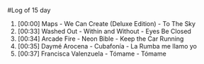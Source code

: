 #Log of 15 day

1. [00:00] Maps - We Can Create (Deluxe Edition) - To The Sky
1. [00:33] Washed Out - Within and Without - Eyes Be Closed
1. [00:34] Arcade Fire - Neon Bible - Keep the Car Running
1. [00:35] Daymé Arocena - Cubafonía - La Rumba me llamo yo
1. [00:37] Francisca Valenzuela - Tómame - Tómame
